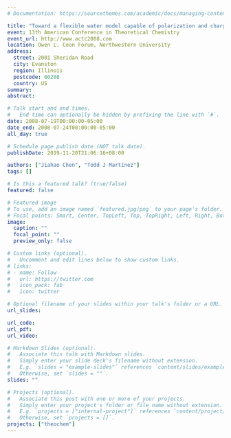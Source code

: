 ```yaml
---
# Documentation: https://sourcethemes.com/academic/docs/managing-content/

title: "Toward a flexible water model capable of polarization and charge-transfer,"
event: 13th American Conference in Theoretical Chemistry
event_url: http://www.actc2008.com
location: Owen L. Coon Forum, Northwestern University
address: 
  street: 2001 Sheridan Road
  city: Evanston
  region: Illinois
  postcode: 60208
  country: US
summary:
abstract:

# Talk start and end times.
#   End time can optionally be hidden by prefixing the line with `#`.
date: 2008-07-19T00:00:00-05:00
date_end: 2008-07-24T00:00:00-05:00
all_day: true

# Schedule page publish date (NOT talk date).
publishDate: 2019-11-20T21:06:16+08:00

authors: ["Jiahao Chen", "Todd J Martínez"]
tags: []

# Is this a featured talk? (true/false)
featured: false

# Featured image
# To use, add an image named `featured.jpg/png` to your page's folder. 
# Focal points: Smart, Center, TopLeft, Top, TopRight, Left, Right, BottomLeft, Bottom, BottomRight.
image:
  caption: ""
  focal_point: ""
  preview_only: false

# Custom links (optional).
#   Uncomment and edit lines below to show custom links.
# links:
# - name: Follow
#   url: https://twitter.com
#   icon_pack: fab
#   icon: twitter

# Optional filename of your slides within your talk's folder or a URL.
url_slides:

url_code:
url_pdf:
url_video:

# Markdown Slides (optional).
#   Associate this talk with Markdown slides.
#   Simply enter your slide deck's filename without extension.
#   E.g. `slides = "example-slides"` references `content/slides/example-slides.md`.
#   Otherwise, set `slides = ""`.
slides: ""

# Projects (optional).
#   Associate this post with one or more of your projects.
#   Simply enter your project's folder or file name without extension.
#   E.g. `projects = ["internal-project"]` references `content/project/deep-learning/index.md`.
#   Otherwise, set `projects = []`.
projects: ["theochem"]
---
```

